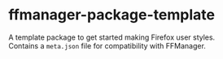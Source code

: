 # ffmanager-package-template
A template package to get started making Firefox user styles.  
Contains a `meta.json` file for compatibility with FFManager.
